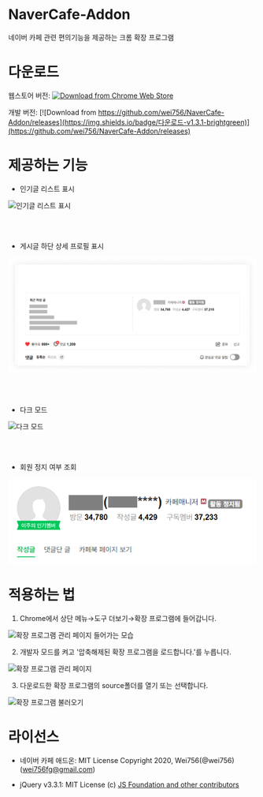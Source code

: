 # NaverCafe-Addon
 네이버 카페 관련 편의기능을 제공하는 크롬 확장 프로그램



# 다운로드

웹스토어 버전: [![Download from Chrome Web Store](https://img.shields.io/badge/다운로드-v1.3.0-brightgreen)](https://chrome.google.com/webstore/detail/네이버-카페-애드온/epcibdcgmbiimdleghmeldeopdjcaeic)

개발 버전: [![Download from https://github.com/wei756/NaverCafe-Addon/releases](https://img.shields.io/badge/다운로드-v1.3.1-brightgreen)](https://github.com/wei756/NaverCafe-Addon/releases)



# 제공하는 기능

- 인기글 리스트 표시

![인기글 리스트 표시](https://github.com/wei756/NaverCafe-Addon/raw/master/images/gn1.png)  

<br>

<br>

- 게시글 하단 상세 프로필 표시

![게시글 하단 상세 프로필 표시](https://github.com/wei756/NaverCafe-Addon/raw/master/images/gn6.png)

<br>

<br>

- 다크 모드

![다크 모드](https://github.com/wei756/NaverCafe-Addon/raw/master/images/gn4.png)

<br>

<br>

- 회원 정지 여부 조회

![회원 정지 여부 조회](https://github.com/wei756/NaverCafe-Addon/raw/master/images/gn5.png)




# 적용하는 법

1. Chrome에서 상단 메뉴→도구 더보기→확장 프로그램에 들어갑니다.

![확장 프로그램 관리 페이지 들어가는 모습](https://github.com/wei756/NaverCafe-Addon/raw/master/images/howto-1.png)



2. 개발자 모드를 켜고 '압축해제된 확장 프로그램을 로드합니다.'를 누릅니다.

![확장 프로그램 관리 페이지](https://github.com/wei756/NaverCafe-Addon/raw/master/images/howto-2.png)



3. 다운로드한 확장 프로그램의 source폴더를 열기 또는 선택합니다.

![확장 프로그램 불러오기](https://github.com/wei756/NaverCafe-Addon/raw/master/images/howto-3.png)



# 라이선스

- 네이버 카페 애드온: MIT License Copyright 2020, Wei756(@wei756) (wei756fg@gmail.com)

- jQuery v3.3.1: MIT License (c) [JS Foundation and other contributors](https://jquery.org/license/)
